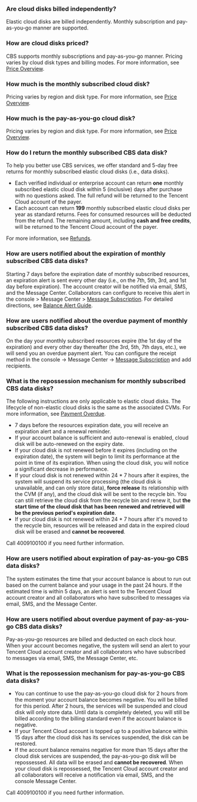 ### Are cloud disks billed independently?
Elastic cloud disks are billed independently. Monthly subscription and pay-as-you-go manner are supported.

### How are cloud disks priced?
CBS supports monthly subscriptions and pay-as-you-go manner. Pricing varies by cloud disk types and billing modes. For more information, see [Price Overview](https://intl.cloud.tencent.com/document/product/362/2413).
### How much is the monthly subscribed cloud disk?
Pricing varies by region and disk type. For more information, see [Price Overview](https://intl.cloud.tencent.com/document/product/362/2413).

### How much is the pay-as-you-go cloud disk?
Pricing varies by region and disk type. For more information, see [Price Overview](https://intl.cloud.tencent.com/document/product/362/2413).

### How do I return the monthly subscribed CBS data disk?
To help you better use CBS services, we offer standard and 5-day free returns for monthly subscribed elastic cloud disks (i.e., data disks).
- Each verified individual or enterprise account can return **one** monthly subscribed elastic cloud disk within 5 (inclusive) days after purchase with no questions asked. The full refund will be returned to the Tencent Cloud account of the payer.
- Each account can return **199** monthly subscribed elastic cloud disks per year as standard returns. Fees for consumed resources will be deducted from the refund. The remaining amount, including **cash and free credits**, will be returned to the Tencent Cloud account of the payer.

For more information, see [Refunds](https://intl.cloud.tencent.com/document/product/362/36875).

### How are users notified about the expiration of monthly subscribed CBS data disks?
Starting 7 days before the expiration date of monthly subscribed resources, an expiration alert is sent every other day (i.e., on the 7th, 5th, 3rd, and 1st day before expiration). The account creator will be notified via email, SMS, and the Message Center. Collaborators can configure to receive this alert in the console > Message Center > [Message Subscription](https://console.cloud.tencent.com/message/subscription). For detailed directions, see [Balance Alert Guide](https://www.tencentcloud.com/zh/document/product/555/9942).

### How are users notified about the overdue payment of monthly subscribed CBS data disks?
On the day your monthly subscribed resources expire (the 1st day of the expiration) and every other day thereafter (the 3rd, 5th, 7th days, etc.), we will send you an overdue payment alert. You can configure the receipt method in the console -> Message Center -> [Message Subscription](https://console.cloud.tencent.com/message/subscription) and add recipients.

### What is the repossession mechanism for monthly subscribed CBS data disks?
The following instructions are only applicable to elastic cloud disks. The lifecycle of non-elastic cloud disks is the same as the associated CVMs. For more information, see [Payment Overdue](https://intl.cloud.tencent.com/document/product/213/2181).
- 7 days before the resources expiration date, you will receive an expiration alert and a renewal reminder.
- If your account balance is sufficient and auto-renewal is enabled, cloud disk will be auto-renewed on the expiry date.
- If your cloud disk is not renewed before it expires (including on the expiration date), the system will begin to limit its performance at the point in time of its expiration. When using the cloud disk, you will notice a significant decrease in performance.
- If your cloud disk is not renewed within 24 * 7 hours after it expires, the system will suspend its service processing (the cloud disk is unavailable, and can only store data), **force release** its relationship with the CVM (if any), and the cloud disk will be sent to the recycle bin. You can still retrieve the cloud disk from the recycle bin and renew it, but **the start time of the cloud disk that has been renewed and retrieved will be the previous period's expiration date**.
- If your cloud disk is not renewed within 24 * 7 hours after it's moved to the recycle bin, resources will be released and data in the expired cloud disk will be erased and **cannot be recovered**.

Call 4009100100 if you need further information.

### How are users notified about expiration of pay-as-you-go CBS data disks?
The system estimates the time that your account balance is about to run out based on the current balance and your usage in the past 24 hours. If the estimated time is within 5 days, an alert is sent to the Tencent Cloud account creator and all collaborators who have subscribed to messages via email, SMS, and the Message Center.

### How are users notified about overdue payment of pay-as-you-go CBS data disks?
Pay-as-you-go resources are billed and deducted on each clock hour. When your account becomes negative, the system will send an alert to your Tencent Cloud account creator and all collaborators who have subscribed to messages via email, SMS, the Message Center, etc.

### What is the repossession mechanism for pay-as-you-go CBS data disks?
- You can continue to use the pay-as-you-go cloud disk for 2 hours from the moment your account balance becomes negative. You will be billed for this period. After 2 hours, the services will be suspended and cloud disk will only store data. Until data is completely deleted, you will still be billed according to the billing standard even if the account balance is negative.
- If your Tencent Cloud account is topped up to a positive balance within 15 days after the cloud disk has its services suspended, the disk can be restored.
- If the account balance remains negative for more than 15 days after the cloud disk services are suspended, the pay-as-you-go disk will be repossessed. All data will be erased and **cannot be recovered**. When your cloud disk is repossessed, the Tencent Cloud account creator and all collaborators will receive a notification via email, SMS, and the console Message Center.

Call 4009100100 if you need further information.

